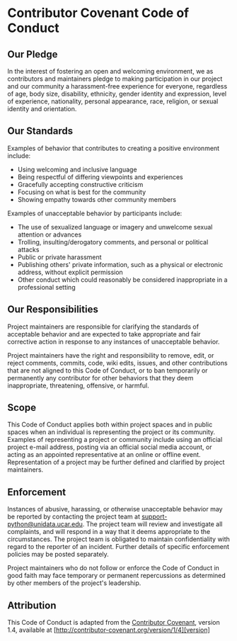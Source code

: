 # Contributor Covenant Code of Conduct

## Our Pledge

In the interest of fostering an open and welcoming environment, we as contributors and
maintainers pledge to making participation in our project and our community a harassment-free
experience for everyone, regardless of age, body size, disability, ethnicity, gender identity
and expression, level of experience, nationality, personal appearance, race, religion, or
sexual identity and orientation.

## Our Standards

Examples of behavior that contributes to creating a positive environment include:

* Using welcoming and inclusive language
* Being respectful of differing viewpoints and experiences
* Gracefully accepting constructive criticism
* Focusing on what is best for the community
* Showing empathy towards other community members

Examples of unacceptable behavior by participants include:

* The use of sexualized language or imagery and unwelcome sexual attention or advances
* Trolling, insulting/derogatory comments, and personal or political attacks
* Public or private harassment
* Publishing others' private information, such as a physical or electronic address, without
  explicit permission
* Other conduct which could reasonably be considered inappropriate in a professional setting

## Our Responsibilities

Project maintainers are responsible for clarifying the standards of acceptable behavior and are
expected to take appropriate and fair corrective action in response to any instances of
unacceptable behavior.

Project maintainers have the right and responsibility to remove, edit, or reject comments,
commits, code, wiki edits, issues, and other contributions that are not aligned to this Code of
Conduct, or to ban temporarily or permanently any contributor for other behaviors that they
deem inappropriate, threatening, offensive, or harmful.

## Scope

This Code of Conduct applies both within project spaces and in public spaces when an individual
is representing the project or its community. Examples of representing a project or community
include using an official project e-mail address, posting via an official social media account,
or acting as an appointed representative at an online or offline event. Representation of a
project may be further defined and clarified by project maintainers.

## Enforcement

Instances of abusive, harassing, or otherwise unacceptable behavior may be reported by
contacting the project team at support-python@unidata.ucar.edu. The project team will review
and investigate all complaints, and will respond in a way that it deems appropriate to the
circumstances. The project team is obligated to maintain confidentiality with regard to the
reporter of an incident. Further details of specific enforcement policies may be posted
separately.

Project maintainers who do not follow or enforce the Code of Conduct in good faith may face
temporary or permanent repercussions as determined by other members of the project's
leadership.

## Attribution

This Code of Conduct is adapted from the [Contributor Covenant][homepage], version 1.4,
available at [http://contributor-covenant.org/version/1/4][version]

[homepage]: http://contributor-covenant.org
[version]: http://contributor-covenant.org/version/1/4/
